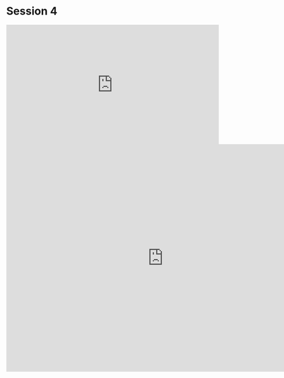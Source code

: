 # Session 4

<iframe width="560" height="315" src="https://www.youtube.com/embed/h9mPy_6LDaE" frameborder="0" allow="autoplay; encrypted-media" allowfullscreen></iframe>

<iframe id="iframe_container" frameborder="0" webkitallowfullscreen="" mozallowfullscreen="" allowfullscreen="" allow="autoplay; fullscreen" width="825" height="600" src="https://prezi.com/embed/bp8cggikj4yv/?bgcolor=ffffff&amp;lock_to_path=0&amp;autoplay=0&amp;autohide_ctrls=0&amp;landing_data=bHVZZmNaNDBIWnNjdEVENDRhZDFNZGNIUE43MHdLNWpsdFJLb2ZHanI5dVY5ZFBRWDJ0ZlZhdnpZak54NzFod0lBPT0&amp;landing_sign=IT8yfU7zhMfkdNLnA9tctoDF295acz4zpm-_DURg8R4"></iframe>
